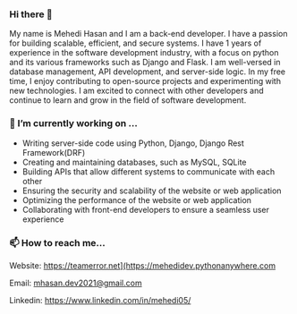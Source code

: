 ### Hi there 👋

My name is Mehedi Hasan and I am a back-end developer. I have a passion for building scalable, efficient, and secure systems. I have 1 years of experience in the software development industry, with a focus on python and its various frameworks such as Django and Flask. I am well-versed in database management, API development, and server-side logic. In my free time, I enjoy contributing to open-source projects and experimenting with new technologies. I am excited to connect with other developers and continue to learn and grow in the field of software development.

### 🔭 I’m currently working on ...

* Writing server-side code using Python, Django, Django Rest Framework(DRF)
* Creating and maintaining databases, such as MySQL, SQLite
* Building APIs that allow different systems to communicate with each other
* Ensuring the security and scalability of the website or web application
* Optimizing the performance of the website or web application
* Collaborating with front-end developers to ensure a seamless user experience

### 📫 How to reach me...

Website: https://teamerror.net](https://mehedidev.pythonanywhere.com

Email: mhasan.dev2021@gmail.com

Linkedin: https://www.linkedin.com/in/mehedi05/


<!--
**teamerror-net/teamerror-net** is a ✨ _special_ ✨ repository because its `README.md` (this file) appears on your GitHub profile.

Here are some ideas to get you started:

- 🔭 I’m currently working on ...
- 🌱 I’m currently learning ...
- 👯 I’m looking to collaborate on ...
- 🤔 I’m looking for help with ...
- 💬 Ask me about ...
- 📫 How to reach me: ...
- 😄 Pronouns: ...
- ⚡ Fun fact: ...
-->
